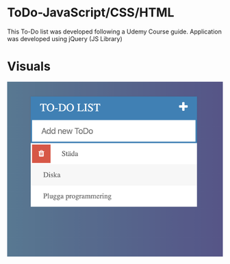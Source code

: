 # ToDo-JavaScript/CSS/HTML

This To-Do list was developed following a Udemy Course guide. Application was developed using jQuery (JS Library)

# Visuals

![](Screenshot%202020-05-21%20at%2011.20.17.png)

